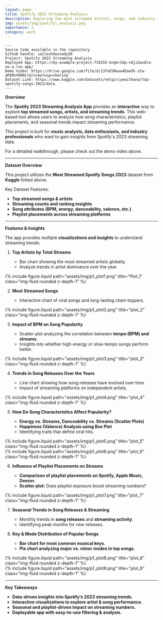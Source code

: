 ```yaml
---
layout: page
title: Spotify 2023 Streaming Analysis
description: Exploring the most streamed artists, songs, and industry trends of 2023 through interactive data visualization.
img: assets/img/spotify\_analysis.png
importance: 1
category: work
---
```


    ---
    Source Code available in the repository
    Github handle: saileshdwivedy30
    Project: Spotify 2023 Streaming Analysis
    Deployed App: https://my-example-project-719255-kngkr5dp-ndjz2ws6la-ue.a.run.app/
    Demo Video: https://drive.google.com/file/d/13TnESRwxw4Eew5h-zCw-aM1MxVO8Ncld/view?usp=sharing
    Dataset Link: https://www.kaggle.com/datasets/nelgiriyewithana/top-spotify-songs-2023/data    
    ---

**Overview**

The **Spotify 2023 Streaming Analysis App** provides an **interactive** way to explore **top streamed songs, artists, and streaming trends**. This web-based tool allows users to analyze how song characteristics, playlist placements, and seasonal trends impact streaming performance.

This project is built for **music analysts, data enthusiasts, and industry professionals** who want to gain insights from Spotify's 2023 streaming data.

For a detailed walkthrough, please check out the demo video above.

---

**Dataset Overview**

This project utilizes the **Most Streamed Spotify Songs 2023** dataset from **Kaggle** linked above.

Key Dataset Features:

   - **Top streamed songs & artists**
   - **Streaming counts and ranking insights**
   - **Song attributes (BPM, energy, danceability, valence, etc.)**
   - **Playlist placements across streaming platforms**

---

**Features & Insights**

The app provides multiple **visualizations and insights** to understand streaming trends:

1. **Top Artists by Total Streams**

   - Bar chart showing the most streamed artists globally.
   - Analyze trends in artist dominance over the year.

<div class="row">
    <div class="col-sm mt-3 mt-md-0">
        {% include figure.liquid path="assets/img/p1_plot1.png" title="Plot_1" class="img-fluid rounded z-depth-1" %}
    </div>
</div>

2. **Most Streamed Songs**

   - Interactive chart of viral songs and long-lasting chart-toppers.
  
<div class="row">
    <div class="col-sm mt-3 mt-md-0">
        {% include figure.liquid path="assets/img/p1_plot2.png" title="plot_2" class="img-fluid rounded z-depth-1" %}
    </div>
</div>

3. **Impact of BPM on Song Popularity**

   - Scatter plot analyzing the correlation between **tempo (BPM) and streams**.
   - Insights into whether high-energy or slow-tempo songs perform better.

<div class="row">
    <div class="col-sm mt-3 mt-md-0">
        {% include figure.liquid path="assets/img/p1_plot3.png" title="plot_3" class="img-fluid rounded z-depth-1" %}
    </div>
</div>

4. **Trends in Song Releases Over the Years**

   - Line chart showing how song releases have evolved over time.
   - Impact of streaming platforms on independent artists.

<div class="row">
    <div class="col-sm mt-3 mt-md-0">
        {% include figure.liquid path="assets/img/p1_plot4.png" title="plot_4" class="img-fluid rounded z-depth-1" %}
    </div>
</div>

5. **How Do Song Characteristics Affect Popularity?**

   - **Energy vs. Streams, Danceability vs. Streams (Scatter Plots)**
   - **Happiness (Valence) Analysis using Box Plot**
   - Identifying traits that define viral hits.
  
<div class="row">
    <div class="col-sm mt-3 mt-md-0">
        {% include figure.liquid path="assets/img/p1_plot5.png" title="plot_5" class="img-fluid rounded z-depth-1" %}
    </div>
</div>

   
<div class="row">
     <div class="col-sm mt-3 mt-md-0">
         {% include figure.liquid path="assets/img/p1_plot6.png" title="plot_6" class="img-fluid rounded z-depth-1" %}
     </div>
</div>

6. **Influence of Playlist Placements on Streams**

   - **Comparison of playlist placements on Spotify, Apple Music, Deezer.**
   - **Scatter plot:** Does playlist exposure boost streaming numbers?

<div class="row">
    <div class="col-sm mt-3 mt-md-0">
        {% include figure.liquid path="assets/img/p1_plot7.png" title="plot_7" class="img-fluid rounded z-depth-1" %}
    </div>
</div>



7. **Seasonal Trends in Song Releases & Streaming**

   - Monthly trends in **song releases** and **streaming activity**.
   - Identifying peak months for new releases.

8. **Key & Mode Distribution of Popular Songs**

   - **Bar chart for most common musical keys.**
   - **Pie chart analyzing major vs. minor modes in top songs.**

<div class="row">
     <div class="col-sm mt-3 mt-md-0">
         {% include figure.liquid path="assets/img/p1_plot8.png" title="plot_8" class="img-fluid rounded z-depth-1" %}
     </div>
</div>

<div class="row">
     <div class="col-sm mt-3 mt-md-0">
         {% include figure.liquid path="assets/img/p1_plot9.png" title="plot_9" class="img-fluid rounded z-depth-1" %}
     </div>
</div>

---

**Key Takeaways**

- **Data-driven insights into Spotify’s 2023 streaming trends.**
- **Interactive visualizations to explore artist & song performance.**
- **Seasonal and playlist-driven impact on streaming numbers.**
- **Deployable app with easy-to-use filtering & analysis.**

